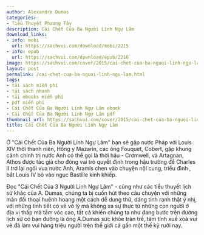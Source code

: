 ```yaml
---
author: Alexandre Dumas
categories:
- Tiểu Thuyết Phương Tây
description: Cái Chết Của Ba Người Lính Ngự Lâm
download_links:
- info: mobi
  url: https://sachvui.com/download/mobi/2215
- info: epub
  url: https://sachvui.com/download/epub/2216
image: https://sachvui.com/cover/2015/cai-chet-cua-ba-nguoi-linh-ngu-lam.jpg
layout: post
permalink: /cai-chet-cua-ba-nguoi-linh-ngu-lam.html
tags:
- tải sách miễn phí
- tải sách nhanh
- tải ebooks miễn phí
- pdf miễn phí
- Cái Chết Của Ba Người Lính Ngự Lâm ebook
- Cái Chết Của Ba Người Lính Ngự Lâm pdf
thumbnail_url: https://sachvui.com/cover/2015/cai-chet-cua-ba-nguoi-linh-ngu-lam.jpg
title: Cái Chết Của Ba Người Lính Ngự Lâm
---
```


 <div class="item-desc text-justify"> <p>Ở "Cái Chết Của Ba Người Lính Ngự Lâm" bạn sẽ gặp nước Pháp với Louis XIV thời thanh niên, Hồng y Mazarin, các ông Fouquet, Cobert, gặp khung cảnh chính trị nước Anh có thể gọi là thời hậu - Crơmwell, và Artagnan, Athos được tác giả cho đóng vai trò quyết định trong hậu trường để Charles II trở lại ngôi vua nước Anh, Aramis chen vào chuyện nội cung, triều đình , bắt Louis IV bỏ vào ngục Bastille kinh khiếp.</p><p>Đọc "Cái Chết Của 3 Người Lính Ngự Lâm" - cũng như các tiểu thuyết lịch sử khác của A. Dumas, chúng ta bị cuốn hút theo câu chuyện với những màn đối thoại huênh hoang một cách dễ dung thứ, dáng tinh ranh thật ý nhị, với những tình tiết có vẻ vô lý mà không xa sự thực từ những con người ở địa vị thấp mà tầm vóc cao, tất cả khiến chúng ta như đang bước trên đường lịch sử có bạn đường là ông A.Dumas sức khỏe tràn trề, tâm tính xuề xoà vui vẻ đã làm vui hàng triệu người trên thế giới cả gần một thế kỹ ruỡi nay.</p> </div>